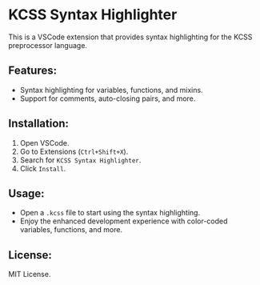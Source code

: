 # KCSS Syntax Highlighter

This is a VSCode extension that provides syntax highlighting for the KCSS preprocessor language.

## Features:
- Syntax highlighting for variables, functions, and mixins.
- Support for comments, auto-closing pairs, and more.

## Installation:
1. Open VSCode.
2. Go to Extensions (`Ctrl+Shift+X`).
3. Search for `KCSS Syntax Highlighter`.
4. Click `Install`.

## Usage:
- Open a `.kcss` file to start using the syntax highlighting.
- Enjoy the enhanced development experience with color-coded variables, functions, and more.

## License:
MIT License.
